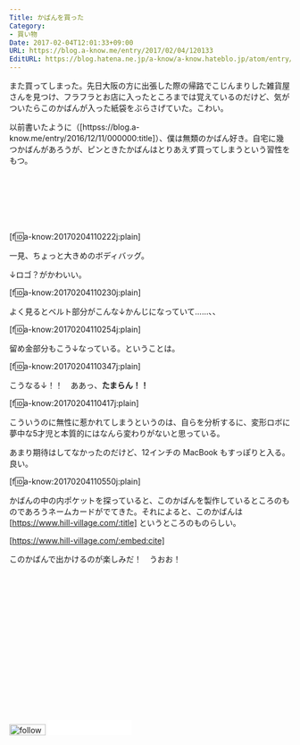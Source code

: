 ```yaml
---
Title: かばんを買った
Category:
- 買い物
Date: 2017-02-04T12:01:33+09:00
URL: https://blog.a-know.me/entry/2017/02/04/120133
EditURL: https://blog.hatena.ne.jp/a-know/a-know.hateblo.jp/atom/entry/10328749687213280929
---
```


また買ってしまった。先日大阪の方に出張した際の帰路でこじんまりした雑貨屋さんを見つけ、フラフラとお店に入ったところまでは覚えているのだけど、気がついたらこのかばんが入った紙袋をぶらさげていた。こわい。


以前書いたように（[httpss://blog.a-know.me/entry/2016/12/11/000000:title]）、僕は無類のかばん好き。自宅に幾つかばんがあろうが、ピンときたかばんはとりあえず買ってしまうという習性をもつ。



<!-- more -->



<script async src="//pagead2.googlesyndication.com/pagead/js/adsbygoogle.js"></script>
<!-- article-top -->
<ins class="adsbygoogle"
     style="display:inline-block;width:728px;height:90px"
     data-ad-client="ca-pub-3463034538369189"
     data-ad-slot="8367620130"></ins>
<script>
(adsbygoogle = window.adsbygoogle || []).push({});
</script>




[f:id:a-know:20170204110222j:plain]


一見、ちょっと大きめのボディバッグ。


↓ロゴ？がかわいい。


[f:id:a-know:20170204110230j:plain]


よく見るとベルト部分がこんな↓かんじになっていて......、、


[f:id:a-know:20170204110254j:plain]


留め金部分もこう↓なっている。ということは。

[f:id:a-know:20170204110347j:plain]


こうなる↓！！　ああっ、<b>たまらん！！</b>


[f:id:a-know:20170204110417j:plain]


こういうのに無性に惹かれてしまうというのは、自らを分析するに、変形ロボに夢中な5才児と本質的にはなんら変わりがないと思っている。


あまり期待はしてなかったのだけど、12インチの MacBook もすっぽりと入る。良い。


[f:id:a-know:20170204110550j:plain]


かばんの中の内ポケットを探っていると、このかばんを製作しているところのものであろうネームカードがでてきた。それによると、このかばんは [https://www.hill-village.com/:title] というところのものらしい。



[https://www.hill-village.com/:embed:cite]


このかばんで出かけるのが楽しみだ！　うおお！


<script async src="//pagead2.googlesyndication.com/pagead/js/adsbygoogle.js"></script>
<!-- article-bottom2 -->
<ins class="adsbygoogle"
     style="display:inline-block;width:300px;height:250px"
     data-ad-client="ca-pub-3463034538369189"
     data-ad-slot="5274552934"></ins>
<script>
(adsbygoogle = window.adsbygoogle || []).push({});
</script>


<div>
<a href='http://cloud.feedly.com/#subscription%2Ffeed%2Fhttp%3A%2F%2Fblog.a-know.me%2Ffeed'  target='blank'><img id='feedlyFollow' src='//s3.feedly.com/img/follows/feedly-follow-rectangle-volume-small_2x.png' alt='follow us in feedly' width='65' height='20'></a>

<iframe src="//blog.hatena.ne.jp/a-know/a-know.hateblo.jp/subscribe/iframe" allowtransparency="true" frameborder="0" scrolling="no" width="150" height="28"></iframe>
</div>
